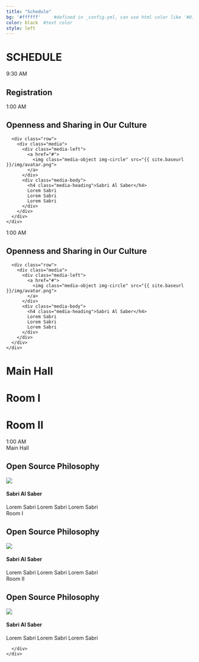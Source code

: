 ```yaml
---
title: "Schedule"
bg: '#ffffff'     #defined in _config.yml, can use html color like '#010101'
color: black  #text color
style: left
---
```


# SCHEDULE

<div class="container">
  <div class="row grey">
    <div class="col-md-2">
      <div class="green-sqr">
        9:30 AM
      </div>
    </div>
    <div class="col-md-9">
      <h2 class="pull-left">Registration</h2>
    </div>
  </div>

  <!-- 1st key note*/ -->
  <div class="row grey">
    <div class="col-md-2">
      <div class="green-sqr">
        1:00 AM
      </div>
    </div>
    <div class="col-md-9">
      <div class="row">
        <h2>Openness and Sharing in Our Culture</h2>
        <div class="img-repeat"></div>
      </div>

      <div class="row">
        <div class="media">
          <div class="media-left">
            <a href="#">
              <img class="media-object img-circle" src="{{ site.baseurl }}/img/avatar.png">
            </a>
          </div>
          <div class="media-body">
            <h4 class="media-heading">Sabri Al Saber</h4>
            Lorem Sabri
            Lorem Sabri
            Lorem Sabri
          </div>
        </div>
      </div>
    </div>
  </div>

  <!-- 2nd key note*/ -->
  <div class="row grey">
    <div class="col-md-2">
      <div class="green-sqr">
        1:00 AM
      </div>
    </div>
    <div class="col-md-9">
      <div class="row">
        <h2>Openness and Sharing in Our Culture</h2>
        <div class="img-repeat"></div>
      </div>

      <div class="row">
        <div class="media">
          <div class="media-left">
            <a href="#">
              <img class="media-object img-circle" src="{{ site.baseurl }}/img/avatar.png">
            </a>
          </div>
          <div class="media-body">
            <h4 class="media-heading">Sabri Al Saber</h4>
            Lorem Sabri
            Lorem Sabri
            Lorem Sabri
          </div>
        </div>
      </div>
    </div>
  </div>
</div>

<div class="container hidden-xs hidden-sm">
  <div class='row'>
    <div class='col-md-2 col-grey col-md-offset-3'>
      <h1>Main Hall</h1>
    </div>
    <div class='col-md-2 col-grey col-md-offset-1'>
        <h1>Room I</h1>
    </div>
    <div class='col-md-2 col-grey col-md-offset-1'>
      <h1>Room II</h1>
    </div>

  </div>
</div>

<div class="container">
  <div class="row grey">
    <div class="col-md-3">
      <div class="green-sqr">
        1:00 AM
      </div>
    </div>
    <div class="col-md-9 col-xs-8">
      <div class="row">
        <div class="col-md-4">
          <span class="visible-xs visible-sm">Main Hall</span>
          <h2>Open Source Philosophy</h2>
          <div class="img-repeat"></div>
          <div class="media">
            <div class="media-left">
              <a href="#">
                <img class="media-object img-circle" src="{{ site.baseurl }}/img/avatar.png">
              </a>
            </div>
            <div class="media-body">
              <h4 class="media-heading">Sabri Al Saber</h4>
              Lorem Sabri
              Lorem Sabri
              Lorem Sabri
            </div>
          </div>
        </div>
        <div class="col-md-4">
          <span class="visible-xs visible-sm">Room I</span>
          <h2>Open Source Philosophy</h2>
          <div class="img-repeat"></div>
          <div class="media">
            <div class="media-left">
              <a href="#">
                <img class="media-object img-circle" src="{{ site.baseurl }}/img/avatar.png">
              </a>
            </div>
            <div class="media-body">
              <h4 class="media-heading">Sabri Al Saber</h4>
              Lorem Sabri
              Lorem Sabri
              Lorem Sabri
            </div>
          </div>
        </div>
        <div class="col-md-4">
          <span class="visible-xs visible-sm">Room II</span>
          <h2>Open Source Philosophy</h2>
          <div class="img-repeat"></div>
          <div class="media">
            <div class="media-left">
              <a href="#">
                <img class="media-object img-circle" src="{{ site.baseurl }}/img/avatar.png">
              </a>
            </div>
            <div class="media-body">
              <h4 class="media-heading">Sabri Al Saber</h4>
              Lorem Sabri
              Lorem Sabri
              Lorem Sabri
            </div>
          </div>
        </div>

      </div>
    </div>
  </div>
</div>
